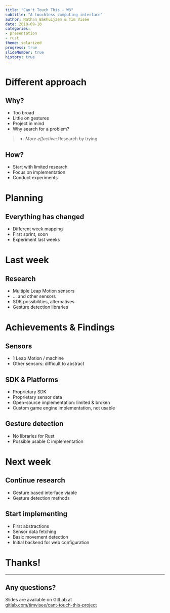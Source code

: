 ```yaml
---
title: "Can't Touch This - W3"
subtitle: "A touchless computing interface"
author: Nathan Bakhuijzen & Tim Visée
date: 2018-09-10
categories:
- presentation
- rust
theme: solarized
progress: true
slideNumber: true
history: true
---
```


# Different approach

## Why?
* Too broad
* Little on gestures
* Project in mind
* Why search for a problem?

> * _More effective:_ Research by trying

## How?
* Start with limited research
* Focus on implementation
* Conduct experiments

# Planning

## Everything has changed
* Different week mapping
* First sprint, soon
* Experiment last weeks

# Last week

## Research
* Multiple Leap Motion sensors
* ... and other sensors
* SDK possibilities, alternatives
* Gesture detection libraries

# Achievements & Findings

## Sensors
* 1 Leap Motion / machine
* Other sensors: difficult to abstract

## SDK & Platforms
* Proprietary SDK
* Proprietary sensor data
* Open-source implementation: limited & broken
* Custom game engine implementation, not usable 

## Gesture detection
* No libraries for Rust
* Possible usable C implementation

# Next week

## Continue research
* Gesture based interface viable
* Gesture detection methods

## Start implementing
* First abstractions
* Sensor data fetching
* Basic movement detection
* Initial backend for web configuration

# Thanks!

- - -

## Any questions?

Slides are available on GitLab at  
[gitlab.com/timvisee/cant-touch-this-project](https://gitlab.com/timvisee/cant-touch-this-project)
